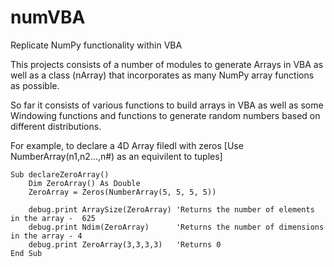 # numVBA
Replicate NumPy functionality within VBA

This projects consists of a number of modules to generate Arrays in VBA as well as a class (nArray) that incorporates as many NumPy array functions as possible.

So far it consists of various functions to build arrays in VBA as well as some Windowing functions and functions to generate random numbers based on different distributions.

For example, to declare a 4D Array filedl with zeros [Use NumberArray(n1,n2...,n#) as an equivilent to tuples]
```
Sub declareZeroArray()
    Dim ZeroArray() As Double
    ZeroArray = Zeros(NumberArray(5, 5, 5, 5))

    debug.print ArraySize(ZeroArray) 'Returns the number of elements in the array -  625
    debug.print Ndim(ZeroArray)      'Returns the number of dimensions in the array - 4
    debug.print ZeroArray(3,3,3,3)   'Returns 0
End Sub
```
